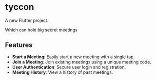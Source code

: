 
# tyccon

A new Flutter project.

Which can hold big secret meetings 
## Features
- **Start a Meeting**: Easily start a new meeting with a single tap.
- **Join a Meeting**: Join existing meetings using a unique meeting code.
- **User Authentication**: Secure user login and registration.
- **Meeting History**: View a history of past meetings.
